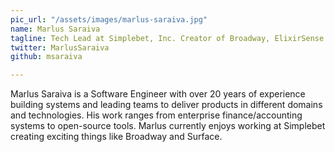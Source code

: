 ```yaml
---
pic_url: "/assets/images/marlus-saraiva.jpg"
name: Marlus Saraiva
tagline: Tech Lead at Simplebet, Inc. Creator of Broadway, ElixirSense and Surface.
twitter: MarlusSaraiva
github: msaraiva

---
```

Marlus Saraiva is a Software Engineer with over 20 years of experience building systems and leading teams to deliver products in different domains and technologies. His work ranges from enterprise finance/accounting systems to open-source tools. Marlus currently enjoys working at Simplebet creating exciting things like Broadway and Surface.